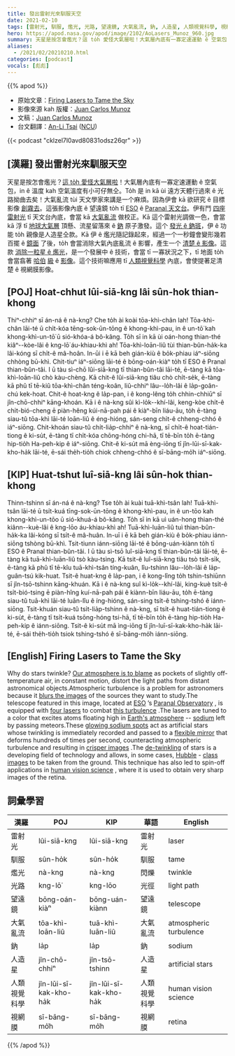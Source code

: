 ```yaml
---
title: 發出雷射光來馴服天空
date: 2021-02-10
tags: [雷射光, 馴服, 爁光, 光路, 望遠鏡, 大氣亂流, 鈉, 人造星, 人類視覺科學, 視網膜]
hero: https://apod.nasa.gov/apod/image/2102/AoLasers_Munoz_960.jpg
summary: 天星是按怎會爁光？這 to̍h 愛怪大氣層啦！大氣層內底有一寡定速運動 ê 空氣包，in ê 溫度 kah 空氣溫度有小可仔無仝。
aliases:
  - /2021/02/20210210.html
categories: [podcast]
vocals: [彪彪]
---
```


{{% apod %}}

- 原始文章：[Firing Lasers to Tame the Sky](https://apod.nasa.gov/apod/ap210210.html)
- 影像來源 kah 版權：[Juan Carlos Munoz](https://twitter.com/astro_jcm)
- 文稿：[Juan Carlos Munoz](https://twitter.com/astro_jcm)
- 台文翻譯：[An-Li Tsai](mailto:thianbun.taigi@gmail.com) ([NCU](https://www.astro.ncu.edu.tw))

{{< podcast "cklzel7l0avd80831odsz26qr" >}}

## [漢羅] 發出雷射光來馴服天空

天星是按怎會爁光？[這 to̍h 愛怪大氣層啦](https://en.wikipedia.org/wiki/Astronomical_seeing)！大氣層內底有一寡定速運動 ê 空氣包，in ê 溫度 kah 空氣溫度有小可仔無仝。To̍h 是 in kā ùi 遠方天體行過來 ê 光路拗曲去矣！大氣亂流 tùi 天文學家來講是一个麻煩。因為伊會 kā 欲研究 ê 目標影像 [創霧去](https://www.youtube.com/watch?v=or1A4g14_jM)。這張影像內底 ê 望遠鏡 to̍h tī [ESO](https://www.eso.org/) ê [Paranal 天文台](https://www.eso.org/public/teles-instr/paranal-observatory/)。伊有鬥 [四座雷射光](https://www.eso.org/public/teles-instr/paranal-observatory/vlt/vlt-instr/4lgsf/) tī 天文台內底，會當 kā [大氣亂流](https://apod.nasa.gov/apod/ap000725.html) 做校正。Kā 這个雷射光調做一色，會當 kā 浮 tī [地球大氣層](https://www.nasa.gov/sites/default/files/images/463940main_atmosphere-layers2_full.jpg) 頂懸、流星留落來 ê [鈉](https://en.wikipedia.org/wiki/Sodium_layer) 原子激發。這个 [發光 ê 鈉斑](http://sguisard.astrosurf.com/Pagim/M42-4LGS.html)，伊 ê 功能 to̍h 親像是人造星仝款。Kā 伊 ê 爁光隨記錄起來，經過一个一秒鐘會變形幾若百擺 ê [鏡面](https://www.youtube.com/watch?v=gDGvNyVApgg) 了後，to̍h 會當消除大氣內底亂流 ê 影響，產生一个 [清楚 ê 影像](https://www.eso.org/public/images/eso1824b/)。這款 [消除一粒星 ê 爁光](https://en.wikipedia.org/wiki/Adaptive_optics)，是一个發展中 ê 技術，會當 tī 一寡狀況之下，tī 地面 to̍h 會當翕著 [哈伯](https://www.nasa.gov/audience/forstudents/5-8/features/nasa-knows/what-is-the-hubble-space-telecope-58.html) [級](https://apod.nasa.gov/apod/ap201206.html) ê [影像](https://apod.nasa.gov/apod/ap181009.html)。這个技術嘛應用 tī [人類視覺科學](https://www.alpao.com/adaptive-optics/ophtalmology.html) 內底，會使提著足清楚 ê 視網膜影像。

## [POJ] Hoat-chhut lûi-siā-kng lâi sûn-hok thian-khong

Thiⁿ-chhiⁿ sī án-ná ê nà-kng? Che to̍h ài koài tōa-khì-chân lah!  Tōa-khì-chân lāi-té ū chi̍t-kóa tēng-sok-ūn-tōng ê khong-khì-pau, in ê un-tō͘ kah khong-khì-un-tō͘ ū sió-khóa-á bô-kâng. To̍h sī in kā ùi oán-hong thian-thé kiâⁿ--kòe-lâi ê kng-lō͘ áu-khiau-khì ah! Tōa-khì-loān-liû tùi thian-bûn-ha̍k-ka lâi-kóng sī chi̍t-ê mâ-hoân. In-ūi i ē kā beh gián-kiù ê bo̍k-phiau iáⁿ-siōng chhòng bū-khì. Chit-tiuⁿ iáⁿ-siōng lāi-té ê bōng-oán-kiàⁿ to̍h tī ESO ê Pranal thian-bûn-tâi. I ū tàu sì-chō lûi-siā-kng tī thian-bûn-tâi lāi-té, ē-tàng kā tōa-khì-loān-liû chò kàu-chèng. Kā chit-ê lûi-siā-kng tiâu chò chi̍t-se̍k, ē-tàng kā phû tī tē-kiû tōa-khì-chân téng-koân, liû-chhiⁿ lâu--lo̍h-lâi ê la̍p-goân-chú kek-hoat. Chit-ê hoat-kng ê la̍p-pan, i ê kong-lêng to̍h chhin-chhiūⁿ sī jîn-chō-chhiⁿ kāng-khoán. Kā i ê nà-kng sûi kì-lo̍k--khí-lâi, keng-kòe chi̍t-ê chi̍t-bió-cheng ē piàn-hêng kúi-nā-pah pái ê kiàⁿ-bīn liáu-āu, to̍h ē-tàng siau-tû tōa-khì lāi-té loān-liû ê éng-hióng, sán-seng chi̍t-ê chheng-chhó ê iáⁿ-siōng. Chit-khoán siau-tû chi̍t-lia̍p-chhiⁿ ê nà-kng, sī chi̍t-ê hoat-tián-tiong ê ki-su̍t, ē-tàng tī chi̍t-kóa chōng-hóng chi-hā, tī tē-bīn to̍h ē-tàng hip-tio̍h Ha-peh-kip ê iáⁿ-siōng. Chit-ê ki-su̍t mā èng-iōng tī jîn-lūi-sī-kak-kho-ha̍k lāi-té, ē-sái the̍h-tio̍h chiok chheng-chhó ê sī-bāng-mo̍͘h iáⁿ-siōng.

## [KIP] Huat-tshut luî-siā-kng lâi sûn-hok thian-khong

Thinn-tshinn sī án-ná ê nà-kng? Tse to̍h ài kuài tuā-khì-tsân lah!  Tuā-khì-tsân lāi-té ū tsi̍t-kuá tīng-sok-ūn-tōng ê khong-khì-pau, in ê un-tōo kah khong-khì-un-tōo ū sió-khuá-á bô-kâng. To̍h sī in kā uì uán-hong thian-thé kiânn--kuè-lâi ê kng-lōo áu-khiau-khì ah! Tuā-khì-luān-liû tuì thian-bûn-ha̍k-ka lâi-kóng sī tsi̍t-ê mâ-huân. In-uī i ē kā beh gián-kiù ê bo̍k-phiau iánn-siōng tshòng bū-khì. Tsit-tiunn iánn-siōng lāi-té ê bōng-uán-kiànn to̍h tī ESO ê Pranal thian-bûn-tâi. I ū tàu sì-tsō luî-siā-kng tī thian-bûn-tâi lāi-té, ē-tàng kā tuā-khì-luān-liû tsò kàu-tsìng. Kā tsit-ê luî-siā-kng tiâu tsò tsi̍t-si̍k, ē-tàng kā phû tī tē-kîu tuā-khì-tsân tíng-kuân, lîu-tshinn lâu--lo̍h-lâi ê la̍p-guân-tsú kik-huat. Tsit-ê huat-kng ê la̍p-pan, i ê kong-lîng to̍h tshin-tshiūnn sī jîn-tsō-tshinn kāng-khuán. Kā i ê nà-kng suî kì-lo̍k--khí-lâi, king-kuè tsi̍t-ê tsi̍t-bió-tsing ē piàn-hîng kuí-nā-pah pái ê kiànn-bīn liáu-āu, to̍h ē-tàng siau-tû tuā-khì lāi-té luān-lîu ê íng-hióng, sán-sing tsi̍t-ê tshing-tshó ê iánn-siōng. Tsit-khuán siau-tû tsi̍t-lia̍p-tshinn ê nà-kng, sī tsi̍t-ê huat-tián-tiong ê ki-su̍t, ē-tàng tī tsi̍t-kuá tsōng-hóng tsi-hā, tī tē-bīn to̍h ē-tàng hip-tio̍h Ha-peh-kip ê iánn-siōng. Tsit-ê ki-su̍t mā ìng-iōng tī jîn-luī-sī-kak-kho-ha̍k lāi-té, ē-sái the̍h-tio̍h tsiok tshing-tshó ê sī-bāng-mo̍͘h iánn-siōng.

## [English] Firing Lasers to Tame the Sky 

Why do stars twinkle? [Our atmosphere is to blame](https://en.wikipedia.org/wiki/Astronomical_seeing) as pockets of slightly off-temperature air, in constant motion, distort the light paths from distant astronomical objects.Atmospheric turbulence is a problem for astronomers because it [blurs the images](https://www.youtube.com/watch?v=or1A4g14_jM) of the sources they want to study.The telescope featured in this image, located at [ESO](https://www.eso.org/) ’s [Paranal Observatory](https://www.eso.org/public/teles-instr/paranal-observatory/) , is equipped with [four lasers](https://www.eso.org/public/teles-instr/paranal-observatory/vlt/vlt-instr/4lgsf/) to combat [this turbulence](https://apod.nasa.gov/apod/ap000725.html) .The lasers are tuned to a color that excites atoms floating high in [Earth's atmosphere](https://www.nasa.gov/sites/default/files/images/463940main_atmosphere-layers2_full.jpg) -- [sodium](https://en.wikipedia.org/wiki/Sodium_layer) left by passing meteors.These [glowing sodium spots](http://sguisard.astrosurf.com/Pagim/M42-4LGS.html) act as artificial stars whose twinkling is immediately recorded and passed to a [flexible mirror](https://www.youtube.com/watch?v=gDGvNyVApgg) that deforms hundreds of times per second, counteracting atmospheric turbulence and resulting in [crisper images](https://www.eso.org/public/images/eso1824b/) .The [de-twinkling](https://en.wikipedia.org/wiki/Adaptive_optics) of stars is a developing field of technology and allows, in some cases, [Hubble](https://www.nasa.gov/audience/forstudents/5-8/features/nasa-knows/what-is-the-hubble-space-telecope-58.html) - [class](https://apod.nasa.gov/apod/ap201206.html) [images](https://apod.nasa.gov/apod/ap181009.html) to be taken from the ground. This technique has also led to spin-off applications in [human vision science](https://www.alpao.com/adaptive-optics/ophtalmology.html) , where it is used to obtain very sharp images of the retina.

## 詞彙學習

|漢羅|POJ|KIP|華語|English|
|-|-|-|-|-|
|雷射光|lûi-siā-kng|lûi-siā-kng|雷射光|laser|
|馴服|sûn-ho̍k|sûn-ho̍k|馴服|tame|
|爁光|nà-kng|nà-kng|閃爍|twinkle|
|光路|kng-lō͘|kng-lōo|光徑|light path|
|望遠鏡|bōng-oán-kiàⁿ|bōng-uán-kiànn|望遠鏡|telescope|
|大氣亂流|tōa-khì-loān-liû|tuā-khì-luān-liû|大氣亂流|atmospheric turbulence|
|鈉|la̍p|la̍p|鈉|sodium|
|人造星|jîn-chō-chhiⁿ|jîn-tsō-tshinn|人造星|artificial stars|
|人類視覺科學|jîn-lūi-sī-kak-kho-ha̍k|jîn-lūi-sī-kak-kho-ha̍k|人類視覺科學|human vision science|
|視網膜|sī-bāng-mo̍͘h|sī-bāng-mo̍͘h|視網膜|retina|

{{% /apod %}}
